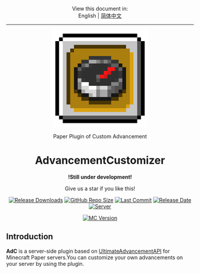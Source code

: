 <p align="center">
    View this document in:<br> English | <a href="./README.zh-cn.md">简体中文</a>
</p>

---

<a href="https://github.com/Data708983/AdvancementCustomizer">
  <p align="center"><img src="https://github.com/Data708983/AdvancementCustomizer/blob/master/Docs/img/AdvancementCustomizer4.png" alt="ICON"></p>
</a>
<p align="center">Paper Plugin of Custom Advancement</p>
<h1 align="center">AdvancementCustomizer</h1>

<p align="center"><b>!Still under development!</b></p><p>

<p align="center">
    Give us a star if you like this!
</p>

<p align="center">
  <a href="https://github.com/Data708983/AdvancementCustomizer/releases"><img src="https://img.shields.io/github/downloads/Data708983/AdvancementCustomizer/total?color=%239F7AEA" alt="Release Downloads"></a>
  <a href="#"><img src="https://img.shields.io/github/repo-size/Data708983/AdvancementCustomizer?color=6882C4" alt="GitHub Repo Size"></a>
  <a href="#"><img src="https://img.shields.io/github/last-commit/Data708983/AdvancementCustomizer?color=%23638e66" alt="Last Commit"></a>
  <a href="#"><img src="https://img.shields.io/github/release-date/Data708983/AdvancementCustomizer?color=%15" alt="Release Date"></a>
  <a href="https://skin.dataseven.fun/"><img src="https://img.shields.io/badge/server-BYD__WORLD-%23cf51c6" alt="Server"></a>
</p>
<p align="center">
  <a href="#"><img src="https://img.shields.io/badge/MC_version-1.21.x-blue" alt="MC Version"></a>
</p>

## Introduction

**AdC** is a server-side plugin based on [UltimateAdvancementAPI](https://modrinth.com/plugin/ultimateadvancementapi) for Minecraft Paper servers.You can customize your own advancements on your server by using the plugin.
